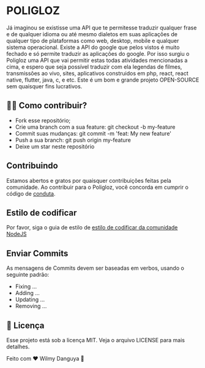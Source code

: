 # POLIGLOZ


Já imaginou se existisse uma API que te permitesse traduzir qualquer frase e de qualquer idioma ou até mesmo dialetos em suas
aplicações de qualquer tipo de plataformas como web, desktop, mobile e qualquer sistema operacional.
Existe a API do google que pelos vistos é muito fechado e só permite traduzir as aplicações do google.
Por isso surgiu o Poligloz uma API que vai permitir estas todas atividades mencionadas a cima, e espero
que seja possível traduzir com ela legendas de filmes, transmissões ao vivo, sites, aplicativos construidos
em php, react, react native, flutter, java, c, e etc.
Este é um bom e grande projeto OPEN-SOURCE sem quaisquer fins lucrativos.

## 🤼‍♂️ Como contribuir?

- Fork esse repositório;
- Crie uma branch com a sua feature: git checkout -b my-feature
- Commit suas mudanças: git commit -m 'feat: My new feature'
- Push a sua branch: git push origin my-feature
- Deixe um star neste repositório

## Contribuindo
Estamos abertos e gratos por quaisquer contribuições feitas pela comunidade. Ao contribuir para o Poligloz, você concorda em cumprir o código de [conduta](https://github.com/Danguya/Poligloz/blob/master/CODE_OF_CONDUCT.md).

## Estilo de codificar
Por favor, siga o guia de estilo de [estilo de codificar da comunidade NodeJS](https://github.com/felixge/node-style-guide) 

## Enviar Commits
As mensagens de Commits devem ser baseadas em verbos, usando o seguinte padrão:

- Fixing ...
- Adding ...
- Updating ...
- Removing ...

## 📝 Licença
Esse projeto está sob a licença MIT. Veja o arquivo LICENSE para mais detalhes.


Feito com ❤️ Wilmy Danguya 👋
